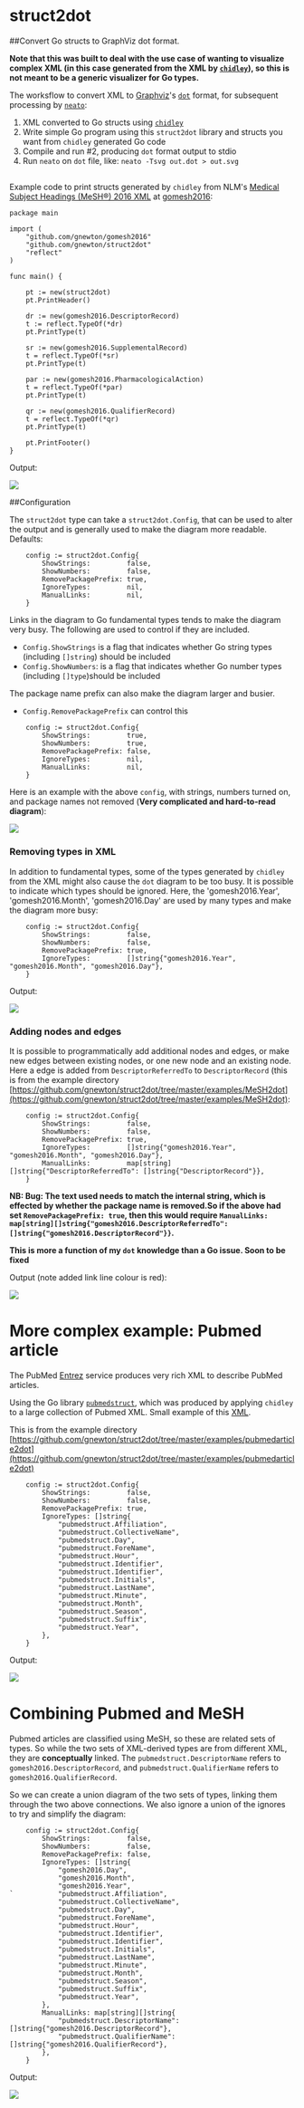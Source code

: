 # struct2dot

##Convert Go structs to GraphViz dot format.

**Note that this was built to deal with the use case of wanting to visualize complex XML (in this case generated from the XML by [`chidley`](https://github.com/gnewton/chidley)), so this is not meant to be a generic visualizer for Go types.**

The worksflow to convert XML to [Graphviz](html://www.graphviz.org)'s [`dot`](https://en.wikipedia.org/wiki/DOT_%28graph_description_language%29) format, for subsequent processing by [`neato`](http://linux.die.net/man/1/neato):

1. XML converted to Go structs using [`chidley`](https://github.com/gnewton/chidley)
2. Write simple Go program using this `struct2dot` library and structs you want from `chidley` generated Go code
3. Compile and run #2, producing `dot` format output to stdio
4. Run `neato` on `dot` file, like: `neato -Tsvg out.dot > out.svg`

##
Example code to print structs generated by `chidley` from NLM's [Medical Subject Headings (MeSH®) 2016 XML](https://www.nlm.nih.gov/mesh/download_mesh.html) at [gomesh2016](https://github.com/gnewton/gomesh2016):
```
package main

import (
	"github.com/gnewton/gomesh2016"
	"github.com/gnewton/struct2dot"
	"reflect"
)

func main() {

	pt := new(struct2dot)
	pt.PrintHeader()

	dr := new(gomesh2016.DescriptorRecord)
	t := reflect.TypeOf(*dr)
	pt.PrintType(t)

	sr := new(gomesh2016.SupplementalRecord)
	t = reflect.TypeOf(*sr)
	pt.PrintType(t)

	par := new(gomesh2016.PharmacologicalAction)
	t = reflect.TypeOf(*par)
	pt.PrintType(t)

	qr := new(gomesh2016.QualifierRecord)
	t = reflect.TypeOf(*qr)
	pt.PrintType(t)

	pt.PrintFooter()
}
```

Output:

<img src="https://gnewton.github.io/repos/struct2dot/meshDefault.svg">

##Configuration

The `struct2dot` type can take a `struct2dot.Config`, that can be used to alter the output and is generally used to make the diagram more readable. Defaults:

```
	config := struct2dot.Config{
		ShowStrings:         false,
		ShowNumbers:         false,
		RemovePackagePrefix: true,
		IgnoreTypes:         nil,
		ManualLinks:         nil,
	}
```

Links in the diagram to Go fundamental types tends to make the diagram very busy.
The following are used to control if they are included.
* `Config.ShowStrings` is a flag that indicates whether Go string types (including `[]string`) should be included
* `Config.ShowNumbers`: is a flag that indicates whether Go number types (including `[]type`)should be included

The package name prefix can also make the diagram larger and busier.
* `Config.RemovePackagePrefix` can control this

```
	config := struct2dot.Config{
		ShowStrings:         true,
		ShowNumbers:         true,
		RemovePackagePrefix: false,
		IgnoreTypes:         nil,
		ManualLinks:         nil,
	}
```

Here is an example with the above `config`, with strings, numbers turned on, and package names not removed (**Very complicated and hard-to-read diagram**):

<img src="https://gnewton.github.io/repos/struct2dot/meshWithStringsAndNumbersAndPackage.svg">


### Removing types in XML
In addition to fundamental types, some of the types generated by `chidley` from the XML might also cause the `dot` diagram to be too busy.
It is possible to indicate which types should be ignored. Here, the 'gomesh2016.Year', 'gomesh2016.Month', 'gomesh2016.Day' are used by many types and make the diagram more busy:

```
	config := struct2dot.Config{
		ShowStrings:         false,
		ShowNumbers:         false,
		RemovePackagePrefix: true,
		IgnoreTypes:         []string{"gomesh2016.Year", "gomesh2016.Month", "gomesh2016.Day"},
	}
```

Output:

<img src="https://gnewton.github.io/repos/struct2dot/meshDefaultWithIgnoreTypes.svg">

### Adding nodes and edges
It is possible to programmatically add additional nodes and edges, or make new edges between existing nodes, or one new node and an existing node.
Here a edge is added from `DescriptorReferredTo` to `DescriptorRecord` (this is from the example directory [https://github.com/gnewton/struct2dot/tree/master/examples/MeSH2dot](https://github.com/gnewton/struct2dot/tree/master/examples/MeSH2dot):

```
	config := struct2dot.Config{
		ShowStrings:         false,
		ShowNumbers:         false,
		RemovePackagePrefix: true,
		IgnoreTypes:         []string{"gomesh2016.Year", "gomesh2016.Month", "gomesh2016.Day"},
		ManualLinks:         map[string][]string{"DescriptorReferredTo": []string{"DescriptorRecord"}},
	}
```

**NB: Bug: The text used needs to match the internal string, which is effected by whether the package name is removed.So if the above had set `RemovePackagePrefix: true`, then this would require `ManualLinks: map[string][]string{"gomesh2016.DescriptorReferredTo": []string{"gomesh2016.DescriptorRecord"}}`.**

**This is more a function of my `dot` knowledge than a Go issue. Soon to be fixed**

Output (note added link line colour is red):

<img src="https://gnewton.github.io/repos/struct2dot/meshDefaultWithIgnoreTypesManualLink.svg">




# More complex example: Pubmed article

The PubMed [Entrez](https://www.ncbi.nlm.nih.gov/books/NBK25497/) service produces very rich XML to describe PubMed articles.

Using the Go library [`pubmedstruct`](github.com/gnewton/pubmedstruct), which was produced by applying `chidley` to a large collection of Pubmed XML.
Small example of this [XML](http://eutils.ncbi.nlm.nih.gov/entrez/eutils/efetch.fcgi?db=pubmed&id=20598978,444444,455555&retmode=xml).

This is from the example directory [https://github.com/gnewton/struct2dot/tree/master/examples/pubmedarticle2dot](https://github.com/gnewton/struct2dot/tree/master/examples/pubmedarticle2dot)


```
	config := struct2dot.Config{
		ShowStrings:         false,
		ShowNumbers:         false,
		RemovePackagePrefix: true,
		IgnoreTypes: []string{
			"pubmedstruct.Affiliation",
			"pubmedstruct.CollectiveName",
			"pubmedstruct.Day",
			"pubmedstruct.ForeName",
			"pubmedstruct.Hour",
			"pubmedstruct.Identifier",
			"pubmedstruct.Identifier",
			"pubmedstruct.Initials",
			"pubmedstruct.LastName",
			"pubmedstruct.Minute",
			"pubmedstruct.Month",
			"pubmedstruct.Season",
			"pubmedstruct.Suffix",
			"pubmedstruct.Year",
		},
	}
```

Output:

<img src="https://gnewton.github.io/repos/struct2dot/pubmedDefaultIgnoreTypes.svg">


# Combining Pubmed and MeSH

Pubmed articles are classified using MeSH, so these are related sets of types.
So while the two sets of XML-derived types are from different XML, they are **conceptually** linked.
The `pubmedstruct.DescriptorName` refers to `gomesh2016.DescriptorRecord`, and
`pubmedstruct.QualifierName` refers to `gomesh2016.QualifierRecord`.

So we can create a union diagram of the two sets of types, linking them through the two above connections.
We also ignore a union of the ignores to try and simplify the diagram:


```
	config := struct2dot.Config{
		ShowStrings:         false,
		ShowNumbers:         false,
		RemovePackagePrefix: false,
		IgnoreTypes: []string{
			"gomesh2016.Day",
			"gomesh2016.Month",
			"gomesh2016.Year",
`			"pubmedstruct.Affiliation",
			"pubmedstruct.CollectiveName",
			"pubmedstruct.Day",
			"pubmedstruct.ForeName",
			"pubmedstruct.Hour",
			"pubmedstruct.Identifier",
			"pubmedstruct.Identifier",
			"pubmedstruct.Initials",
			"pubmedstruct.LastName",
			"pubmedstruct.Minute",
			"pubmedstruct.Month",
			"pubmedstruct.Season",
			"pubmedstruct.Suffix",
			"pubmedstruct.Year",
		},
		ManualLinks: map[string][]string{
			"pubmedstruct.DescriptorName": []string{"gomesh2016.DescriptorRecord"},
			"pubmedstruct.QualifierName":  []string{"gomesh2016.QualifierRecord"},
		},
	}
```

Output:

<img src="https://gnewton.github.io/repos/struct2dot/both.svg">